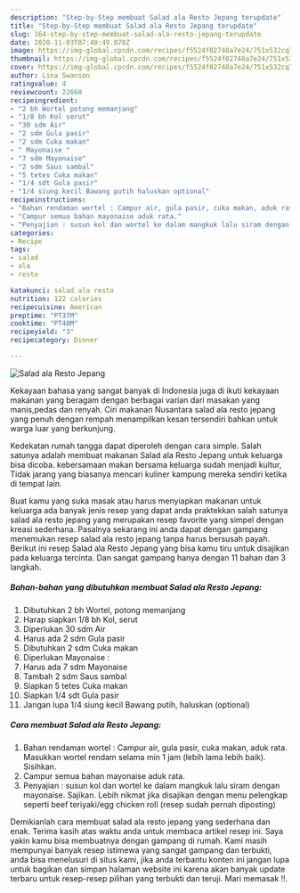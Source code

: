 ```yaml
---
description: "Step-by-Step membuat Salad ala Resto Jepang terupdate"
title: "Step-by-Step membuat Salad ala Resto Jepang terupdate"
slug: 164-step-by-step-membuat-salad-ala-resto-jepang-terupdate
date: 2020-11-03T07:40:49.078Z
image: https://img-global.cpcdn.com/recipes/f5524f02748a7e24/751x532cq70/salad-ala-resto-jepang-foto-resep-utama.jpg
thumbnail: https://img-global.cpcdn.com/recipes/f5524f02748a7e24/751x532cq70/salad-ala-resto-jepang-foto-resep-utama.jpg
cover: https://img-global.cpcdn.com/recipes/f5524f02748a7e24/751x532cq70/salad-ala-resto-jepang-foto-resep-utama.jpg
author: Lina Swanson
ratingvalue: 4
reviewcount: 22660
recipeingredient:
- "2 bh Wortel potong memanjang"
- "1/8 bh Kol serut"
- "30 sdm Air"
- "2 sdm Gula pasir"
- "2 sdm Cuka makan"
- " Mayonaise "
- "7 sdm Mayonaise"
- "2 sdm Saus sambal"
- "5 tetes Cuka makan"
- "1/4 sdt Gula pasir"
- "1/4 siung kecil Bawang putih haluskan optional"
recipeinstructions:
- "Bahan rendaman wortel : Campur air, gula pasir, cuka makan, aduk rata. Masukkan wortel rendam selama min 1 jam (lebih lama lebih baik). Sisihkan."
- "Campur semua bahan mayonaise aduk rata."
- "Penyajian : susun kol dan wortel ke dalam mangkuk lalu siram dengan mayonaise. Sajikan. Lebih nikmat jika disajikan dengan menu pelengkap seperti beef teriyaki/egg chicken roll (resep sudah pernah diposting)"
categories:
- Recipe
tags:
- salad
- ala
- resto

katakunci: salad ala resto 
nutrition: 122 calories
recipecuisine: American
preptime: "PT37M"
cooktime: "PT48M"
recipeyield: "3"
recipecategory: Dinner

---
```



![Salad ala Resto Jepang](https://img-global.cpcdn.com/recipes/f5524f02748a7e24/751x532cq70/salad-ala-resto-jepang-foto-resep-utama.jpg)

Kekayaan bahasa yang sangat banyak di Indonesia juga di ikuti kekayaan makanan yang beragam dengan berbagai varian dari masakan yang manis,pedas dan renyah. Ciri makanan Nusantara salad ala resto jepang yang penuh dengan rempah menampilkan kesan tersendiri bahkan untuk warga luar yang berkunjung.


Kedekatan rumah tangga dapat diperoleh dengan cara simple. Salah satunya adalah membuat makanan Salad ala Resto Jepang untuk keluarga bisa dicoba. kebersamaan makan bersama keluarga sudah menjadi kultur, Tidak jarang yang biasanya mencari kuliner kampung mereka sendiri ketika di tempat lain.



Buat kamu yang suka masak atau harus menyiapkan makanan untuk keluarga ada banyak jenis resep yang dapat anda praktekkan salah satunya salad ala resto jepang yang merupakan resep favorite yang simpel dengan kreasi sederhana. Pasalnya sekarang ini anda dapat dengan gampang menemukan resep salad ala resto jepang tanpa harus bersusah payah.
Berikut ini resep Salad ala Resto Jepang yang bisa kamu tiru untuk disajikan pada keluarga tercinta. Dan sangat gampang hanya dengan 11 bahan dan 3 langkah.


<!--inarticleads1-->

##### Bahan-bahan yang dibutuhkan membuat Salad ala Resto Jepang:

1. Dibutuhkan 2 bh Wortel, potong memanjang
1. Harap siapkan 1/8 bh Kol, serut
1. Diperlukan 30 sdm Air
1. Harus ada 2 sdm Gula pasir
1. Dibutuhkan 2 sdm Cuka makan
1. Diperlukan  Mayonaise :
1. Harus ada 7 sdm Mayonaise
1. Tambah 2 sdm Saus sambal
1. Siapkan 5 tetes Cuka makan
1. Siapkan 1/4 sdt Gula pasir
1. Jangan lupa 1/4 siung kecil Bawang putih, haluskan (optional)




<!--inarticleads2-->

##### Cara membuat  Salad ala Resto Jepang:

1. Bahan rendaman wortel : Campur air, gula pasir, cuka makan, aduk rata. Masukkan wortel rendam selama min 1 jam (lebih lama lebih baik). Sisihkan.
1. Campur semua bahan mayonaise aduk rata.
1. Penyajian : susun kol dan wortel ke dalam mangkuk lalu siram dengan mayonaise. Sajikan. Lebih nikmat jika disajikan dengan menu pelengkap seperti beef teriyaki/egg chicken roll (resep sudah pernah diposting)




Demikianlah cara membuat salad ala resto jepang yang sederhana dan enak. Terima kasih atas waktu anda untuk membaca artikel resep ini. Saya yakin kamu bisa membuatnya dengan gampang di rumah. Kami masih mempunyai banyak resep istimewa yang sangat gampang dan terbukti, anda bisa menelusuri di situs kami, jika anda terbantu konten ini jangan lupa untuk bagikan dan simpan halaman website ini karena akan banyak update terbaru untuk resep-resep pilihan yang terbukti dan teruji. Mari memasak !!. 
